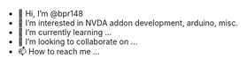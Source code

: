 - 👋 Hi, I’m @bpr148
- 👀 I’m interested in NVDA addon development, arduino, misc.
- 🌱 I’m currently learning ...
- 💞️ I’m looking to collaborate on ...
- 📫 How to reach me ...

<!---
bpr148/bpr148 is a ✨ special ✨ repository because its `README.md` (this file) appears on your GitHub profile.
You can click the Preview link to take a look at your changes.
--->

